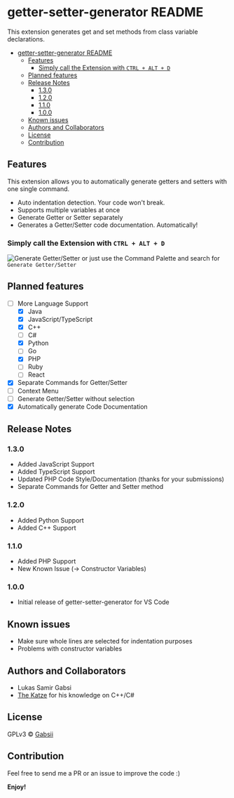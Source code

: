 # getter-setter-generator README

This extension generates get and set methods from class variable declarations.

- [getter-setter-generator README](#getter-setter-generator-readme)
  - [Features](#features)
    - [Simply call the Extension with `CTRL + ALT + D`](#simply-call-the-extension-with-ctrl--alt--d)
  - [Planned features](#planned-features)
  - [Release Notes](#release-notes)
    - [1.3.0](#130)
    - [1.2.0](#120)
    - [1.1.0](#110)
    - [1.0.0](#100)
  - [Known issues](#known-issues)
  - [Authors and Collaborators](#authors-and-collaborators)
  - [License](#license)
  - [Contribution](#contribution)

## Features

This extension allows you to automatically generate getters and setters with one single command.

* Auto indentation detection. Your code won't break.
* Supports multiple variables at once
* Generate Getter or Setter separately
* Generates a Getter/Setter code documentation. Automatically!

### Simply call the Extension with `CTRL + ALT + D`
![Generate Getter/Setter](https://raw.githubusercontent.com/gabsii/getter-setter-generator/master/images/getter_setter.gif)
or just use the Command Palette and search for `Generate Getter/Setter`

## Planned features

- [ ] More Language Support
  - [X] Java 
  - [X] JavaScript/TypeScript
  - [X] C++
  - [ ] C#
  - [X] Python
  - [ ] Go
  - [X] PHP
  - [ ] Ruby
  - [ ] React
- [X] Separate Commands for Getter/Setter
- [ ] Context Menu 
- [ ] Generate Getter/Setter without selection
- [X] Automatically generate Code Documentation

## Release Notes

### 1.3.0

* Added JavaScript Support
* Added TypeScript Support
* Updated PHP Code Style/Documentation (thanks for your submissions)
* Separate Commands for Getter and Setter method

### 1.2.0

* Added Python Support
* Added C++ Support

### 1.1.0

* Added PHP Support
* New Known Issue (-> Constructor Variables)

### 1.0.0

* Initial release of getter-setter-generator for VS Code

## Known issues

* Make sure whole lines are selected for indentation purposes
* Problems with constructor variables  

## Authors and Collaborators

* Lukas Samir Gabsi
* [The Katze](https://github.com/TheKatze) for his knowledge on C++/C#

## License
GPLv3 © [Gabsii](https://github.com/Gabsii)

## Contribution
Feel free to send me a PR or an issue to improve the code :)

**Enjoy!**
